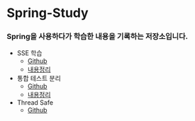 # Spring-Study
### Spring을 사용하다가 학습한 내용을 기록하는 저장소입니다.

- SSE 학습
  - [Github](https://github.com/hyperpace/spring-study/tree/study/sse)
  - [내용정리](https://goozy.tistory.com/3)
- 통합 테스트 분리
  - [Github](https://github.com/hyperpace/spring-study/tree/study/integration-seperate)
  - [내용정리](https://goozy.tistory.com/4)
- Thread Safe
  - [Github](https://github.com/hyperpace/spring-study/tree/study/integration-seperate)
